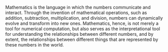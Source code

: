 
Mathematics is the language in which the numbers communicate and interact. Through the invention of mathematical operations, such as addition, subtraction, multiplication, and division, numbers can dynamically evolve and transform into new ones. Mathematics, hence, is not merely a tool for numerical computation, but also serves as the interpretational tool for understanding the relationships between different numbers, and by extent, the relationships between different things that are represented by these numbers in the world.

